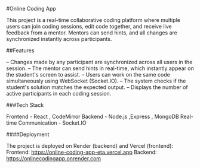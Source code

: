 #Online Coding App

This project is a real-time collaborative coding platform where multiple users can join coding sessions,
edit code together, and receive live feedback from a mentor. 
Mentors can send hints, and all changes are synchronized instantly across participants.

##Features

– Changes made by any participant are synchronized across all users in the session.
– The mentor can send hints in real-time, which instantly appear on the student's screen to assist.
– Users can work on the same code simultaneously using WebSocket (Socket.IO).
– The system checks if the student's solution matches the expected output.
– Displays the number of active participants in each coding session.

###Tech Stack

Frontend - React , CodeMirror 
Backend - Node.js ,Express , MongoDB 
Real-time Communication - Socket.IO 

####Deployment

The project is deployed on Render (backend) and Vercel (frontend):
Frontend: https://online-coding-app-eta.vercel.app
Backend: https://onlinecodingapp.onrender.com

